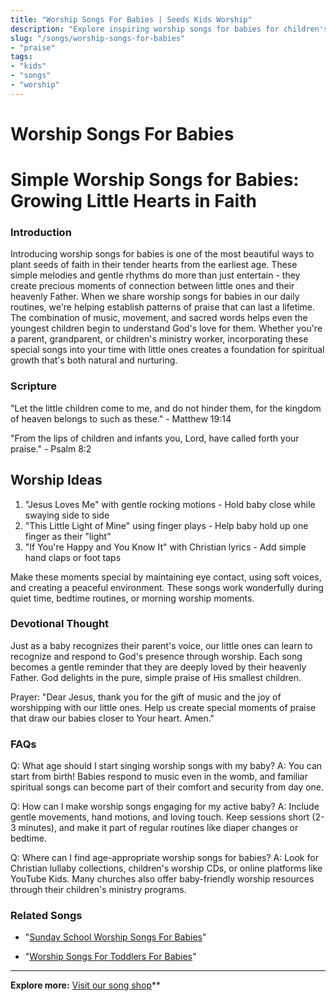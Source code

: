 ```yaml
---
title: "Worship Songs For Babies | Seeds Kids Worship"
description: "Explore inspiring worship songs for babies for children's worship and faith development. Biblical music resources for families and ministry."
slug: "/songs/worship-songs-for-babies"
- "praise"
tags:
- "kids"
- "songs"
- "worship"
---
```


# Worship Songs For Babies

# Simple Worship Songs for Babies: Growing Little Hearts in Faith

### Introduction
Introducing worship songs for babies is one of the most beautiful ways to plant seeds of faith in their tender hearts from the earliest age. These simple melodies and gentle rhythms do more than just entertain - they create precious moments of connection between little ones and their heavenly Father. When we share worship songs for babies in our daily routines, we're helping establish patterns of praise that can last a lifetime. The combination of music, movement, and sacred words helps even the youngest children begin to understand God's love for them. Whether you're a parent, grandparent, or children's ministry worker, incorporating these special songs into your time with little ones creates a foundation for spiritual growth that's both natural and nurturing.

### Scripture
"Let the little children come to me, and do not hinder them, for the kingdom of heaven belongs to such as these." - Matthew 19:14

"From the lips of children and infants you, Lord, have called forth your praise." - Psalm 8:2

## Worship Ideas
1. "Jesus Loves Me" with gentle rocking motions - Hold baby close while swaying side to side
2. "This Little Light of Mine" using finger plays - Help baby hold up one finger as their "light"
3. "If You're Happy and You Know It" with Christian lyrics - Add simple hand claps or foot taps

Make these moments special by maintaining eye contact, using soft voices, and creating a peaceful environment. These songs work wonderfully during quiet time, bedtime routines, or morning worship moments.

### Devotional Thought
Just as a baby recognizes their parent's voice, our little ones can learn to recognize and respond to God's presence through worship. Each song becomes a gentle reminder that they are deeply loved by their heavenly Father. God delights in the pure, simple praise of His smallest children.

Prayer: "Dear Jesus, thank you for the gift of music and the joy of worshipping with our little ones. Help us create special moments of praise that draw our babies closer to Your heart. Amen."

### FAQs

Q: What age should I start singing worship songs with my baby?
A: You can start from birth! Babies respond to music even in the womb, and familiar spiritual songs can become part of their comfort and security from day one.

Q: How can I make worship songs engaging for my active baby?
A: Include gentle movements, hand motions, and loving touch. Keep sessions short (2-3 minutes), and make it part of regular routines like diaper changes or bedtime.

Q: Where can I find age-appropriate worship songs for babies?
A: Look for Christian lullaby collections, children's worship CDs, or online platforms like YouTube Kids. Many churches also offer baby-friendly worship resources through their children's ministry programs.

### Related Songs

- "[Sunday School Worship Songs For Babies](/songs/sunday-school-worship-songs-for-babies/)"

- "[Worship Songs For Toddlers For Babies](/songs/worship-songs-for-toddlers-for-babies/)"

---

**Explore more:** [Visit our song shop](https://seedskidsworship.com/shop)**

<!-- Schema Markup -->
<script type="application/ld+json">
{
  "@context": "https://schema.org",
  "@type": "MusicRecording",
  "name": "Worship Songs For Babies",
  "byArtist": {
    "@type": "MusicGroup",
    "name": "Seeds Kids Worship"
  },
  "isFamilyFriendly": true,
  "url": "https://seedskidsworship.com/songs/worship-songs-for-babies/"
}
</script>